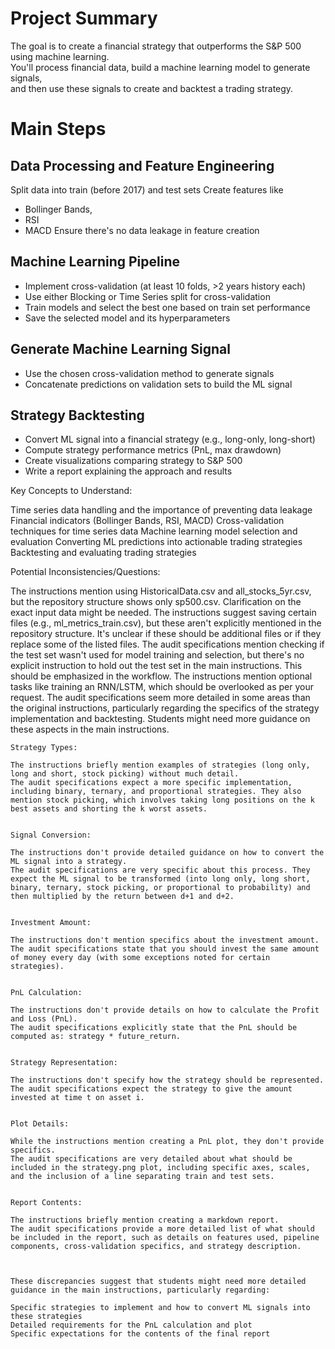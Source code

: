 # Project Summary
The goal is to create a financial strategy that outperforms the S&P 500 using machine learning.   
You'll process financial data, build a machine learning model to generate signals,   
and then use these signals to create and backtest a trading strategy.

# Main Steps 

## Data Processing and Feature Engineering

Split data into train (before 2017) and test sets
Create features like 
  - Bollinger Bands, 
  - RSI 
  - MACD
Ensure there's no data leakage in feature creation


## Machine Learning Pipeline

- Implement cross-validation (at least 10 folds, >2 years history each)
- Use either Blocking or Time Series split for cross-validation
- Train models and select the best one based on train set performance
- Save the selected model and its hyperparameters


## Generate Machine Learning Signal

- Use the chosen cross-validation method to generate signals
- Concatenate predictions on validation sets to build the ML signal


## Strategy Backtesting

- Convert ML signal into a financial strategy (e.g., long-only, long-short)
- Compute strategy performance metrics (PnL, max drawdown)
- Create visualizations comparing strategy to S&P 500
- Write a report explaining the approach and results



Key Concepts to Understand:

Time series data handling and the importance of preventing data leakage
Financial indicators (Bollinger Bands, RSI, MACD)
Cross-validation techniques for time series data
Machine learning model selection and evaluation
Converting ML predictions into actionable trading strategies
Backtesting and evaluating trading strategies

Potential Inconsistencies/Questions:

The instructions mention using HistoricalData.csv and all_stocks_5yr.csv, but the repository structure shows only sp500.csv. Clarification on the exact input data might be needed.
The instructions suggest saving certain files (e.g., ml_metrics_train.csv), but these aren't explicitly mentioned in the repository structure. It's unclear if these should be additional files or if they replace some of the listed files.
The audit specifications mention checking if the test set wasn't used for model training and selection, but there's no explicit instruction to hold out the test set in the main instructions. This should be emphasized in the workflow.
The instructions mention optional tasks like training an RNN/LSTM, which should be overlooked as per your request.
The audit specifications seem more detailed in some areas than the original instructions, particularly regarding the specifics of the strategy implementation and backtesting. Students might need more guidance on these aspects in the main instructions.

    Strategy Types:

    The instructions briefly mention examples of strategies (long only, long and short, stock picking) without much detail.
    The audit specifications expect a more specific implementation, including binary, ternary, and proportional strategies. They also mention stock picking, which involves taking long positions on the k best assets and shorting the k worst assets.


    Signal Conversion:

    The instructions don't provide detailed guidance on how to convert the ML signal into a strategy.
    The audit specifications are very specific about this process. They expect the ML signal to be transformed (into long only, long short, binary, ternary, stock picking, or proportional to probability) and then multiplied by the return between d+1 and d+2.


    Investment Amount:

    The instructions don't mention specifics about the investment amount.
    The audit specifications state that you should invest the same amount of money every day (with some exceptions noted for certain strategies).


    PnL Calculation:

    The instructions don't provide details on how to calculate the Profit and Loss (PnL).
    The audit specifications explicitly state that the PnL should be computed as: strategy * future_return.


    Strategy Representation:

    The instructions don't specify how the strategy should be represented.
    The audit specifications expect the strategy to give the amount invested at time t on asset i.


    Plot Details:

    While the instructions mention creating a PnL plot, they don't provide specifics.
    The audit specifications are very detailed about what should be included in the strategy.png plot, including specific axes, scales, and the inclusion of a line separating train and test sets.


    Report Contents:

    The instructions briefly mention creating a markdown report.
    The audit specifications provide a more detailed list of what should be included in the report, such as details on features used, pipeline components, cross-validation specifics, and strategy description.



    These discrepancies suggest that students might need more detailed guidance in the main instructions, particularly regarding:

    Specific strategies to implement and how to convert ML signals into these strategies
    Detailed requirements for the PnL calculation and plot
    Specific expectations for the contents of the final report
